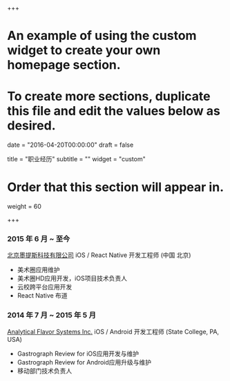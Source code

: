 +++
# An example of using the custom widget to create your own homepage section.
# To create more sections, duplicate this file and edit the values below as desired.

date = "2016-04-20T00:00:00"
draft = false

title = "职业经历"
subtitle = ""
widget = "custom"

# Order that this section will appear in.
weight = 60

+++

### 2015 年 6 月 ~ 至今

[北京墨提斯科技有限公司](http://web.meishuquan.net/) iOS / React Native 开发工程师 (中国 北京)

- 美术圈应用维护
- 美术圈HD应用开发，iOS项目技术负责人
- 云校跨平台应用开发
- React Native 布道

### 2014 年 7 月 ~ 2015 年 5 月

[Analytical Flavor Systems Inc.](https://gastrograph.com/) iOS / Android 开发工程师 (State College, PA, USA)

- Gastrograph Review for iOS应用开发与维护
- Gastrograph Review for Android应用升级与维护
- 移动部门技术负责人
